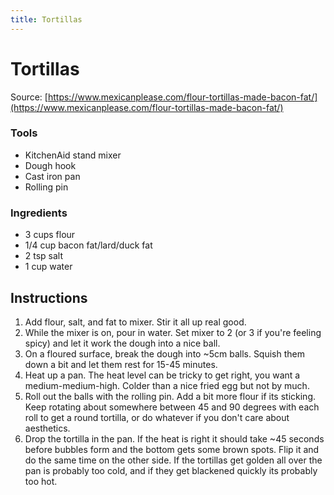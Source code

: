 ```yaml
---
title: Tortillas
---
```


# Tortillas

Source: [https://www.mexicanplease.com/flour-tortillas-made-bacon-fat/](https://www.mexicanplease.com/flour-tortillas-made-bacon-fat/)


### Tools

- KitchenAid stand mixer
- Dough hook
- Cast iron pan
- Rolling pin

### Ingredients

- 3 cups flour
- 1/4 cup bacon fat/lard/duck fat
- 2 tsp salt
- 1 cup water

## Instructions

1.  Add flour, salt, and fat to mixer. Stir it all up real good.
1.  While the mixer is on, pour in water. Set mixer to 2 (or 3 if you're feeling spicy) and let it work the dough into a nice ball.
1.  On a floured surface, break the dough into ~5cm balls. Squish them down a bit and let them rest for 15-45 minutes.
1.  Heat up a pan. The heat level can be tricky to get right, you want a medium-medium-high. Colder than a nice fried egg but not by much.
1.  Roll out the balls with the rolling pin. Add a bit more flour if its sticking. Keep rotating about somewhere between 45 and 90 degrees with each roll to get a round tortilla, or do whatever if you don't care about aesthetics.
1.  Drop the tortilla in the pan. If the heat is right it should take ~45 seconds before bubbles form and the bottom gets some brown spots. Flip it and do the same time on the other side. If the tortillas get golden all over the pan is probably too cold, and if they get blackened quickly its probably too hot.
